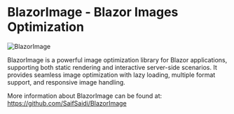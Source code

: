 ﻿# BlazorImage - Blazor Images Optimization
![BlazorImage](https://github.com/user-attachments/assets/355bdc29-2f02-41c9-8ba6-9095bb9d7961)

BlazorImage is a powerful image optimization library for Blazor applications, supporting both static rendering and interactive server-side scenarios. It provides seamless image optimization with lazy loading, multiple format support, and responsive image handling.

More information about BlazorImage can be found at: https://github.com/SaifSaidi/BlazorImage


